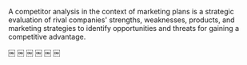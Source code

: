 
A competitor analysis in the context of marketing plans is a strategic evaluation of rival companies' strengths, weaknesses, products, and marketing strategies to identify opportunities and threats for gaining a competitive advantage.

￼
￼
￼
￼
￼
￼
